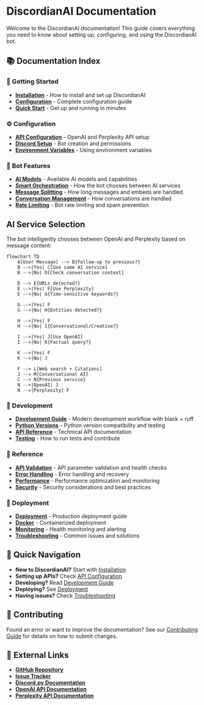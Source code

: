 # DiscordianAI Documentation

Welcome to the DiscordianAI documentation! This guide covers everything you need to know about setting up, configuring, and using the DiscordianAI bot.

## 📚 Documentation Index

### 🚀 Getting Started
- **[Installation](Installation.md)** - How to install and set up DiscordianAI
- **[Configuration](Configuration.md)** - Complete configuration guide
- **[Quick Start](Quick_Start.md)** - Get up and running in minutes

### ⚙️ Configuration
- **[API Configuration](API_Configuration.md)** - OpenAI and Perplexity API setup
- **[Discord Setup](Discord_Setup.md)** - Bot creation and permissions
- **[Environment Variables](Environment_Variables.md)** - Using environment variables

### 🤖 Bot Features
- **[AI Models](AI_Models.md)** - Available AI models and capabilities
- **[Smart Orchestration](HybridMode.md)** - How the bot chooses between AI services
- **[Message Splitting](MessageSplitting.md)** - How long messages and embeds are handled
- **[Conversation Management](Conversation_Management.md)** - How conversations are handled
- **[Rate Limiting](Rate_Limiting.md)** - Bot rate limiting and spam prevention

## AI Service Selection

The bot intelligently chooses between OpenAI and Perplexity based on message content:

```mermaid
flowchart TD
    A[User Message] --> B{Follow-up to previous?}
    B -->|Yes| C[Use same AI service]
    B -->|No| D[Check conversation context]
    
    D --> E{URLs detected?}
    E -->|Yes| F[Use Perplexity]
    E -->|No| G{Time-sensitive keywords?}
    
    G -->|Yes| F
    G -->|No| H{Entities detected?}
    
    H -->|Yes| F
    H -->|No| I{Conversational/Creative?}
    
    I -->|Yes| J[Use OpenAI]
    I -->|No| K{Factual query?}
    
    K -->|Yes| F
    K -->|No| J
    
    F --> L[Web search + Citations]
    J --> M[Conversational AI]
    C --> N{Previous service}
    N -->|OpenAI| J
    N -->|Perplexity| F
```

### 🔧 Development
- **[Development Guide](Development.md)** - Modern development workflow with black + ruff
- **[Python Versions](Python_Versions.md)** - Python version compatibility and testing
- **[API Reference](API_Reference.md)** - Technical API documentation
- **[Testing](Testing.md)** - How to run tests and contribute

### 📖 Reference
- **[API Validation](API_Validation.md)** - API parameter validation and health checks
- **[Error Handling](Error_Handling.md)** - Error handling and recovery
- **[Performance](Performance.md)** - Performance optimization and monitoring
- **[Security](Security.md)** - Security considerations and best practices

### 🚀 Deployment
- **[Deployment](Deployment.md)** - Production deployment guide
- **[Docker](Docker.md)** - Containerized deployment
- **[Monitoring](Monitoring.md)** - Health monitoring and alerting
- **[Troubleshooting](Troubleshooting.md)** - Common issues and solutions

## 🎯 Quick Navigation

- **New to DiscordianAI?** Start with [Installation](Installation.md)
- **Setting up APIs?** Check [API Configuration](API_Configuration.md)
- **Developing?** Read [Development Guide](Development.md)
- **Deploying?** See [Deployment](Deployment.md)
- **Having issues?** Check [Troubleshooting](Troubleshooting.md)

## 📝 Contributing

Found an error or want to improve the documentation? See our [Contributing Guide](../CONTRIBUTING.md) for details on how to submit changes.

## 🔗 External Links

- **[GitHub Repository](https://github.com/johndotpub/DiscordianAI)**
- **[Issue Tracker](https://github.com/johndotpub/DiscordianAI/issues)**
- **[Discord.py Documentation](https://discordpy.readthedocs.io/)**
- **[OpenAI API Documentation](https://platform.openai.com/docs/)**
- **[Perplexity API Documentation](https://docs.perplexity.ai/)**
